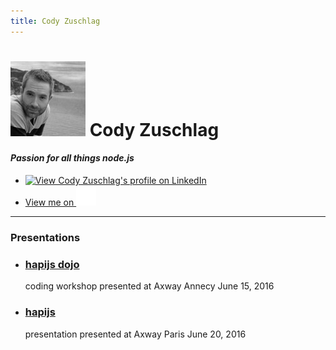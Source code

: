 ```yaml
---
title: Cody Zuschlag
---
```

# ![cody](hapi/images/cody1_bw_100px.jpg) Cody Zuschlag

#### _Passion for all things node.js_

<ul class="nav nav-pills">
  <li>
    <a href="https://fr.linkedin.com/pub/cody-zuschlag/25/8b0/b5b">
        <img src="https://static.licdn.com/scds/common/u/img/webpromo/btn_viewmy_160x33.png" width="160" height="33" border="0" alt="View Cody Zuschlag's profile on LinkedIn">
    </a>
  </li>
  <li><a href="https://github.com/codyzu">View me on <img src="images/GitHub-Mark-Light-32px.png" /></a></li>
</ul>

---

<div class="panel panel-default">
  <div class="panel-heading">
    <h3 class="panel-title">Presentations</h3>
  </div>
  <div class="panel-body">
    <ul>
      <li><h3><a href="/hapi">hapijs dojo</a></h3> coding workshop presented at Axway Annecy June 15, 2016</li>
      <li><h3><a href="/hapiatlunch">hapijs</a></h3> presentation presented at Axway Paris June 20, 2016</li>
    </ul>
  </div>
</div>
